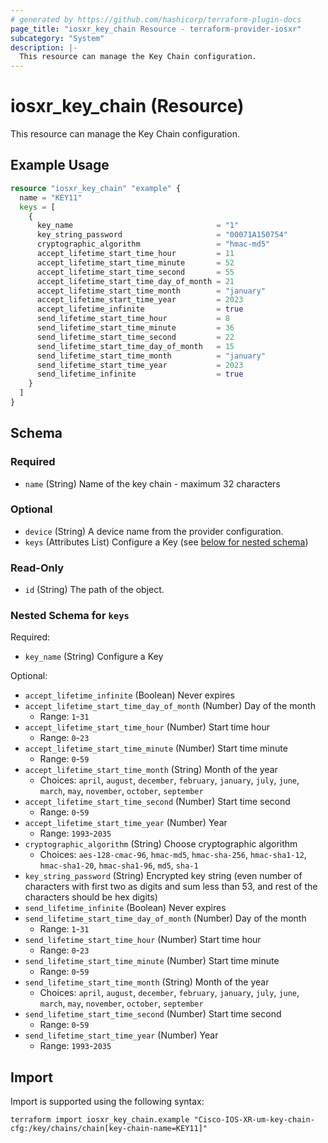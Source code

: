 ```yaml
---
# generated by https://github.com/hashicorp/terraform-plugin-docs
page_title: "iosxr_key_chain Resource - terraform-provider-iosxr"
subcategory: "System"
description: |-
  This resource can manage the Key Chain configuration.
---
```


# iosxr_key_chain (Resource)

This resource can manage the Key Chain configuration.

## Example Usage

```terraform
resource "iosxr_key_chain" "example" {
  name = "KEY11"
  keys = [
    {
      key_name                                = "1"
      key_string_password                     = "00071A150754"
      cryptographic_algorithm                 = "hmac-md5"
      accept_lifetime_start_time_hour         = 11
      accept_lifetime_start_time_minute       = 52
      accept_lifetime_start_time_second       = 55
      accept_lifetime_start_time_day_of_month = 21
      accept_lifetime_start_time_month        = "january"
      accept_lifetime_start_time_year         = 2023
      accept_lifetime_infinite                = true
      send_lifetime_start_time_hour           = 8
      send_lifetime_start_time_minute         = 36
      send_lifetime_start_time_second         = 22
      send_lifetime_start_time_day_of_month   = 15
      send_lifetime_start_time_month          = "january"
      send_lifetime_start_time_year           = 2023
      send_lifetime_infinite                  = true
    }
  ]
}
```

<!-- schema generated by tfplugindocs -->
## Schema

### Required

- `name` (String) Name of the key chain - maximum 32 characters

### Optional

- `device` (String) A device name from the provider configuration.
- `keys` (Attributes List) Configure a Key (see [below for nested schema](#nestedatt--keys))

### Read-Only

- `id` (String) The path of the object.

<a id="nestedatt--keys"></a>
### Nested Schema for `keys`

Required:

- `key_name` (String) Configure a Key

Optional:

- `accept_lifetime_infinite` (Boolean) Never expires
- `accept_lifetime_start_time_day_of_month` (Number) Day of the month
  - Range: `1`-`31`
- `accept_lifetime_start_time_hour` (Number) Start time hour
  - Range: `0`-`23`
- `accept_lifetime_start_time_minute` (Number) Start time minute
  - Range: `0`-`59`
- `accept_lifetime_start_time_month` (String) Month of the year
  - Choices: `april`, `august`, `december`, `february`, `january`, `july`, `june`, `march`, `may`, `november`, `october`, `september`
- `accept_lifetime_start_time_second` (Number) Start time second
  - Range: `0`-`59`
- `accept_lifetime_start_time_year` (Number) Year
  - Range: `1993`-`2035`
- `cryptographic_algorithm` (String) Choose cryptographic algorithm
  - Choices: `aes-128-cmac-96`, `hmac-md5`, `hmac-sha-256`, `hmac-sha1-12`, `hmac-sha1-20`, `hmac-sha1-96`, `md5`, `sha-1`
- `key_string_password` (String) Encrypted key string (even number of characters with first two as digits and sum less than 53, and rest of the characters should be hex digits)
- `send_lifetime_infinite` (Boolean) Never expires
- `send_lifetime_start_time_day_of_month` (Number) Day of the month
  - Range: `1`-`31`
- `send_lifetime_start_time_hour` (Number) Start time hour
  - Range: `0`-`23`
- `send_lifetime_start_time_minute` (Number) Start time minute
  - Range: `0`-`59`
- `send_lifetime_start_time_month` (String) Month of the year
  - Choices: `april`, `august`, `december`, `february`, `january`, `july`, `june`, `march`, `may`, `november`, `october`, `september`
- `send_lifetime_start_time_second` (Number) Start time second
  - Range: `0`-`59`
- `send_lifetime_start_time_year` (Number) Year
  - Range: `1993`-`2035`

## Import

Import is supported using the following syntax:

```shell
terraform import iosxr_key_chain.example "Cisco-IOS-XR-um-key-chain-cfg:/key/chains/chain[key-chain-name=KEY11]"
```
